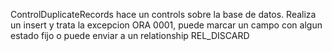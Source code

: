 ControlDuplicateRecords hace un controls sobre la base de datos.
Realiza un insert y trata la excepcion ORA 0001, puede marcar un campo con algun estado fijo o puede enviar a un relationship REL_DISCARD
